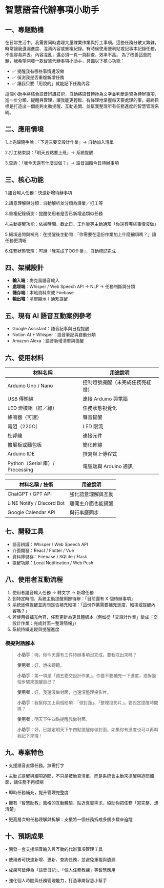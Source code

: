 # 智慧語音代辦事項小助手

## 一、專題動機
在日常生活中，我需要同時處理大量課業作業與打工事項。這些任務分散又繁雜，時常讓我遺漏進度、混淆內容或重複紀錄。有時候使用便利貼或記事本記錄任務，不但容易弄丟、內容混亂，還必須一頁一頁翻查，效率不高。
為了改善這些問題，我希望開發一款智慧代辦事項小助手，具備以下核心功能：
- ✅ 提醒我有哪些事情還沒做
- ✅ 偵測我是否重複新增任務
- ✅ 讓我只要「用說的」就能記下任務內容

這個小助手將結合語音辨識技術，自動將語音轉換為文字並判斷是否為待辦事項，進一步分類、提醒與管理，讓我能更輕鬆、有條理地掌握每天要處理的事。最終目標是打造出一個能夠主動提醒、互動追問、並幫我整理所有任務進度的智慧管理系統。

## 二、應用情境
1.上完課隨手說：「下週三要交設計作業」→ 自動加入清單

2.打工結束說：「明天五點要上班」→ 系統提醒

3.查詢：「我今天還有什麼沒做？」→ 語音回饋今日待辦事項

## 三、核心功能
1.語音輸入任務：快速新增待辦事項

2.語意理解與分類：自動解析並分類為課業／打工等

3.重複紀錄偵測：提醒使用者是否已新增過類似任務

4.主動提醒功能：依據時間、截止日、工作量等主動通知「你還有哪些事情沒做」

5.細項追問與補充：在提醒後主動問：「你需要在這份作業加上什麼細項嗎？」讓任務更清晰

6.任務狀態管理：可說「我完成了OO作業」，自動標記完成

## 四、架構設計
- **輸入端**：麥克風語音輸入
- **處理端**：Whisper / Web Speech API → NLP → 任務判斷與分類
- **儲存端**：本地資料庫或 Firebase
- **輸出端**：清單顯示＋通知提醒

## 五、現有 AI 語音互動案例參考
- Google Assistant：語音記事與日程提醒
- Notion AI + Whisper：語音筆記與自動分類
- Amazon Alexa：語音新增清單與提醒

## 六、使用材料
| 材料名稱 | 用途說明 |
| --- | --- |
| Arduino Uno / Nano | 控制燈號提醒（未完成任務亮紅燈） |
| USB 傳輸線 | 連接 Arduino 與電腦 |
| LED 燈模組（紅／綠） | 任務狀態視覺化 |
| 蜂鳴器（可選） | 聲音提醒 |
| 電阻（220Ω） | LED 限流 |
| 杜邦線 | 連接元件 |
| 擴展板或麵包板 | 簡化佈線 |
| Arduino IDE | 撰寫與上傳程式 |
| Python（Serial 庫）/ Processing | 電腦端與 Arduino 通訊 |

| 材料名稱 / 技術 | 用途說明 |
| --- | --- |
| ChatGPT / GPT API | 強化語意理解與互動 |
| LINE Notify / Discord Bot | 離開主介面也能提醒 |
| Google Calendar API | 與行事曆同步 |

## 七、開發工具
- 語音辨識：Whisper / Web Speech API
- 介面開發：React / Flutter / Vue
- 資料庫儲存：Firebase / SQLite / Flask
- 提醒功能：Local Notification / Web Push

## 八、使用者互動流程
1. 使用者語音輸入任務 → 轉文字 → 新增任務
2. 到特定時間，系統主動提醒剩餘待辦：「目前還有 X 個待辦事項」
3. 系統逐條提醒並詢問是否補充細項：「這份作業需要補充進度、細項或提醒內容嗎？」
4. 若使用者補充內容，任務更新為更具體版本（例如從「交設計作業」變成「交設計作業：完成封面＋整理簡報」）
5. 系統持續追蹤與提醒進度

### 模擬對話腳本
> **小助手**：嗨，你今天還有三件待辦事項沒完成，要我唸出來嗎？
> 
> **使用者**：好，說來聽聽。
> 
> **小助手**：第一項是「週五要交設計作業」。你要不要補充一下進度，或拆幾個步驟來提醒自己？
> 
> **使用者**：好，我還沒做封面，也還沒整理投影片。
> 
> **小助手**：我幫你加上兩個細項：「做封面」、「整理投影片」。要設定提醒時間嗎？
> 
> **使用者**：明天下午四點提醒我做封面。
> 
> **小助手**：好，已設定明天下午四點提醒你做封面。如果你有進度也可以再叫我記下來喔！

## 九、專案特色
• 支援語音直錄任務，無需打字

• 主動式提醒與細項追問，不只是被動查清單，而是系統會主動來提醒與追問細節，讓任務不再模糊

• 即時任務補充，提升管理完整度

• 擁有「智慧助教」風格的互動體驗，貼近真實需求，協助你把任務「寫完整、想清楚」

• 更高層次的任務理解與拆解：支援將一個任務拆成多個步驟來追蹤

## 十、預期成果
• 開發一套支援語音輸入與互動的代辦事項管理工具

• 使用者可快速新增、更新、查詢任務，並避免重複與遺漏

• 成果可延伸為「語音日記」、「個人任務教練」等智慧應用

• 強化個人時間與任務管理能力，打造專屬智慧小幫手